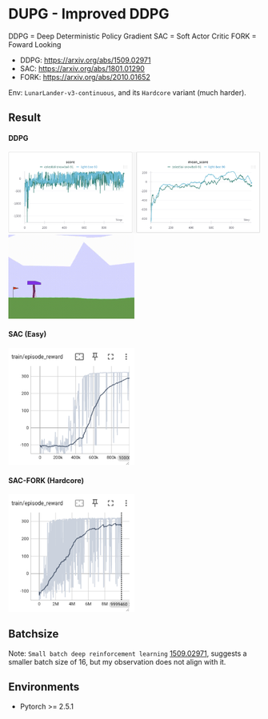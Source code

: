 # DUPG - Improved DDPG

DDPG = Deep Deterministic Policy Gradient
SAC = Soft Actor Critic
FORK = Foward Looking


* DDPG: https://arxiv.org/abs/1509.02971
* SAC: https://arxiv.org/abs/1801.01290
* FORK: https://arxiv.org/abs/2010.01652

Env: `LunarLander-v3-continuous`, and its `Hardcore` variant (much harder).

## Result
#### DDPG

<img src="images/LunarLander.png" width="100%" height="50%">

<img src="images/animation_dupg.gif" width="50%" height="50%">

#### SAC (Easy)

<img src="images/episode_reward_sac_nonhardcore.png" width="50%" height="50%">

#### SAC-FORK (Hardcore)

<img src="images/episode_reward_sac_fork_hardcore.png" width="50%" height="50%">

## Batchsize
Note: `Small batch deep reinforcement learning` [1509.02971](https://arxiv.org/abs/1509.02971), suggests a smaller batch size of 16, but my observation does not align with it.


## Environments

* Pytorch >= 2.5.1
